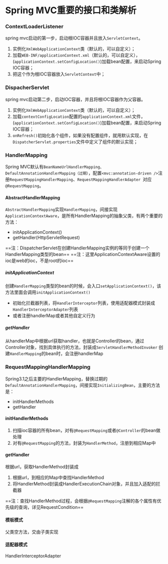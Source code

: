 # Spring MVC重要的接口和类解析
### ContextLoaderListener
spring mvc启动的第一步，启动根IOC容器并且放入`ServletContext`。

1. 实例化`XmlWebApplicationContext`类（默认的，可以自定义）；
2. 加载`WEB-INF/applicationContext.xml`（默认的，可以自定义），(`applicationContext.setConfigLocation()`)加载bean配置，来启动Spring IOC容器；
3. 把这个作为根IOC容器放入`ServletContext`中；

### DispacherServlet
spring mvc启动第二步，启动IOC容器，并且将根IOC容器作为父容器。

1. 实例化`XmlWebApplicationContext`类（默认的，可以自定义）；
2. 加载`contextConfigLocation`配置的`applicationContext.xml`文件，(`applicationContext.setConfigLocation()`)加载bean配置，来启动Spring IOC容器；
3. `onRefresh()`初始化各个组件，如果没有配置组件，就用默认实现，在`DispatcherServlet.properties`文件中定义了组件的默认实现；

### HandlerMapping
Spring MVC默认有`BeanNameUrlHandlerMapping、DefaultAnnotationHandlerMapping（过期）`，配置`<mvc:annotation-driven />`注册`RequestMappingHandlerMapping`、`RequestMappingHandlerAdapter
`对应`@RequestMapping`。
#### AbstractHandlerMapping
`AbstractHandlerMapping`实现`HandlerMapping`，间接实现`ApplicationContextAware`，是所有HandlerMapping的抽象父类，有两个重要的方法：

* initApplicationContext()
* getHandler(HttpServletRequest)

==注：DispatcherServlet在创建HandlerMapping实例的等同于创建一个HandlerMapping类型的bean==
==注：这里ApplicationContextAware设置的ioc是web的ioc，不是root的ioc==

##### initApplicationContext
创建`HandlerMapping`类型的bean的时候，会入口`setApplicationContext()`，该方法里面会调用`initApplicationContext()`

* 初始化拦截器列表，将`HandlerInterceptor`列表，使用适配器模式封装成`HandlerInterceptorAdapter`列表
* 或者注册handlerMap或者其他自定义行为

##### getHandler
从handlerMap中根据url获取handler，也就是Controller的bean，通过Controller对象，找到具体执行的方法，封装成`ServletHandlerMethodInvoker`
创建`HandlerMapping`的bean时，会注册handlerMap

### RequestMappingHandlerMapping
Spring3.1之后主要的HandlerMapping，替换过期的`DefaultAnnotationHandlerMapping`，间接实现`InitializingBean`，主要的方法是：

* initHandlerMethods
* getHandler

#### initHandlerMethods

1. 扫描ioc容器的所有bean，对有`@RequestMapping`或者`@Controller`的bean做处理
2. 对有`@RequestMapping`的方法，封装为`HandlerMethod`，注册到相应Map中

#### getHandler
根据url，获取HandlerMethod封装成

1. 根据url，到相应的Map中查找HandlerMethod
2. 将HandlerMethod封装成HandlerExecutionChain对象，并且加入适配的拦截器

==注：查找HandlerMethod过程，会根据`@RequestMapping`注解的各个属性有优先级的查询，详见RequestCondition==

#### 模板模式
父类空方法，交由子类实现
#### 适配器模式
HandlerInterceptorAdapter



